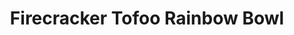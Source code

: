 ---
title: Firecracker Tofoo Rainbow Bowl
summary: Colourful bowl with spicy firecracker Tofoo, rice, and a medley of fresh veggies.

linkout: https://tofoo.co.uk/recipes/firecracker-tofoo-rainbow-bowl/

tags:
- vegan
- bowl
- tofoo
- spicy

servings: 2
time: 30m

ingredients:
- 1 pack Tofoo Firecracker tofu, sliced
- 1 cup cooked rice
- 1/2 red cabbage, shredded
- 1 carrot, julienned
- 1 red pepper, sliced
- 1/2 cucumber, sliced
- 2 tbsp soy sauce
- 1 tbsp rice vinegar
- 1 tbsp maple syrup
- Sesame seeds, to serve

directions:
- Fry Tofoo Firecracker tofu slices until golden.
- Mix soy sauce, rice vinegar, and maple syrup for dressing.
- Assemble bowls with rice, veggies, and tofu. Drizzle with dressing and sprinkle with sesame seeds.
---